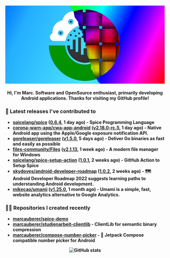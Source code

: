 <p align="center">
	<img src="https://raw.githubusercontent.com/marcauberer/marcauberer/master/images/frontpage-image.jpg">
	<br><br>
	<b>Hi, I'm Marc. Software and OpenSource enthusiast, primarily developing Android applications. Thanks for visiting my GitHub profile!
</p>

### 🚀 Latest releases I've contributed to


- [spicelang/spice](https://github.com/spicelang/spice) ([0.6.4](https://github.com/spicelang/spice/releases/tag/0.6.4), 1 day ago) - Spice Programming Language
- [corona-warn-app/cwa-app-android](https://github.com/corona-warn-app/cwa-app-android) ([v2.18.0-rc.5](https://github.com/corona-warn-app/cwa-app-android/releases/tag/v2.18.0-rc.5), 1 day ago) - Native Android app using the Apple/Google exposure notification API.
- [goreleaser/goreleaser](https://github.com/goreleaser/goreleaser) ([v1.5.0](https://github.com/goreleaser/goreleaser/releases/tag/v1.5.0), 5 days ago) - Deliver Go binaries as fast and easily as possible
- [files-community/Files](https://github.com/files-community/Files) ([v2.1.13](https://github.com/files-community/Files/releases/tag/v2.1.13), 1 week ago) - A modern file manager for Windows
- [spicelang/spice-setup-action](https://github.com/spicelang/spice-setup-action) ([1.0.1](https://github.com/spicelang/spice-setup-action/releases/tag/1.0.1), 2 weeks ago) - GitHub Action to Setup Spice 
- [skydoves/android-developer-roadmap](https://github.com/skydoves/android-developer-roadmap) ([1.0.2](https://github.com/skydoves/android-developer-roadmap/releases/tag/1.0.2), 2 weeks ago) - 🗺 Android Developer Roadmap 2022 suggests learning paths to understanding Android development.
- [mikecao/umami](https://github.com/mikecao/umami) ([v1.25.0](https://github.com/mikecao/umami/releases/tag/v1.25.0), 1 month ago) - Umami is a simple, fast, website analytics alternative to Google Analytics.

### 👨‍💻 Repositories I created recently
- [marcauberer/spice-demo](https://github.com/marcauberer/spice-demo)
- [marcauberer/studienarbeit-clientlib](https://github.com/marcauberer/studienarbeit-clientlib) - ClientLib for semantic binary compression
- [marcauberer/compose-number-picker](https://github.com/marcauberer/compose-number-picker) - 🔢 Jetpack Compose compatible number picker for Android

<p align="center">
	<img src="https://github-readme-stats.vercel.app/api?username=marcauberer&show_icons=true&theme=dark" alt="GitHub stats">
</p>
